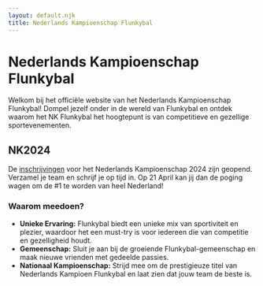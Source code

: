 ```yaml
---
layout: default.njk
title: Nederlands Kampioenschap Flunkybal
---
```


# Nederlands Kampioenschap Flunkybal

Welkom bij het officiële website van het Nederlands Kampioenschap Flunkybal! Dompel jezelf onder in de wereld van Flunkybal en ontdek waarom het NK Flunkybal het hoogtepunt is van competitieve en gezellige sportevenementen.

## NK2024

De [inschrijvingen](/inschrijven) voor het Nederlands Kampioenschap 2024 zijn geopend. Verzamel je team en schrijf je op tijd in. Op 21 April kan jij dan de poging wagen om de #1 te worden van heel Nederland!

### Waarom meedoen?

- **Unieke Ervaring:** Flunkybal biedt een unieke mix van sportiviteit en plezier, waardoor het een must-try is voor iedereen die van competitie en gezelligheid houdt.
- **Gemeenschap:** Sluit je aan bij de groeiende Flunkybal-gemeenschap en maak nieuwe vrienden met gedeelde passies.
- **Nationaal Kampioenschap:** Strijd mee om de prestigieuze titel van Nederlands Kampioen Flunkybal en laat zien dat jouw team de beste is.